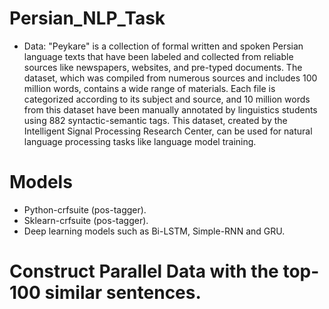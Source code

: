 # Persian_NLP_Task
- Data:
"Peykare" is a collection of formal written and spoken Persian language texts that have been labeled and collected from reliable sources like newspapers, websites, and pre-typed documents. The dataset, which was compiled from numerous sources and includes 100 million words, contains a wide range of materials. Each file is categorized according to its subject and source, and 10 million words from this dataset have been manually annotated by linguistics students using 882 syntactic-semantic tags. This dataset, created by the Intelligent Signal Processing Research Center, can be used for natural language processing tasks like language model training.
# Models
- Python-crfsuite (pos-tagger).
- Sklearn-crfsuite (pos-tagger).
- Deep learning models such as Bi-LSTM, Simple-RNN and GRU.
# Construct Parallel Data with the top-100 similar sentences.
